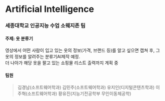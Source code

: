 # Artificial Intelligence
### 세종대학교 인공지능 수업 소웨지존 팀


#### 주제: 옷 분류기
영상에서 어떤 사람이 입고 있는 옷의 정보(가격, 브랜드 등)를 알고 싶으면 캡쳐 후, 그 옷의 정보를 알려주는 분류기AI제작 예정.  
더 나아가 해당 옷을 팔고 있는 쇼핑물 리스트 출력까지 계획 중


#### 팀원
> 김경남(소프트웨어학과)
> 김민주(소프트웨어학과)
> 유지인(디지털콘텐츠학과)
> 이주혁(소프트웨어학과)
> 황유진(지능기전공학부 무인이동체공학)
